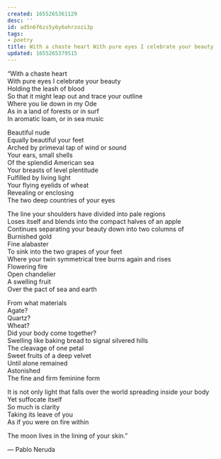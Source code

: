 ```yaml
---
created: 1655265361129
desc: ''
id: ad5n6f6zs5y6y6ohrzozi3p
tags:
- poetry
title: With a chaste heart With pure eyes I celebrate your beauty
updated: 1655265379515
---
```

   
“With a chaste heart   
With pure eyes I celebrate your beauty   
Holding the leash of blood   
So that it might leap out and trace your outline   
Where you lie down in my Ode   
As in a land of forests or in surf   
In aromatic loam, or in sea music   
   
Beautiful nude   
Equally beautiful your feet   
Arched by primeval tap of wind or sound   
Your ears, small shells   
Of the splendid American sea   
Your breasts of level plentitude   
Fulfilled by living light   
Your flying eyelids of wheat   
Revealing or enclosing   
The two deep countries of your eyes   
   
The line your shoulders have divided into pale regions   
Loses itself and blends into the compact halves of an apple   
Continues separating your beauty down into two columns of   
Burnished gold   
Fine alabaster   
To sink into the two grapes of your feet   
Where your twin symmetrical tree burns again and rises   
Flowering fire   
Open chandelier   
A swelling fruit   
Over the pact of sea and earth   
   
From what materials   
Agate?   
Quartz?   
Wheat?   
Did your body come together?   
Swelling like baking bread to signal silvered hills   
The cleavage of one petal   
Sweet fruits of a deep velvet   
Until alone remained   
Astonished   
The fine and firm feminine form   
   
It is not only light that falls over the world spreading inside your body   
Yet suffocate itself   
So much is clarity   
Taking its leave of you   
As if you were on fire within   
   
The moon lives in the lining of your skin.”   
   
― Pablo Neruda